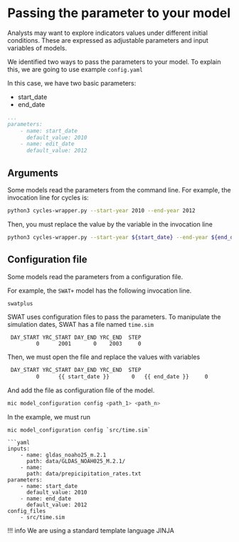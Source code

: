 # Passing the parameter to your model

Analysts may want to explore indicators values under different initial conditions. These are expressed as adjustable parameters and input variables of models.

We identified two ways to pass the parameters to your model. To explain this, we are going to use example `config.yaml`


In this case, we have two basic parameters:
- start_date
- end_date

```yaml
...
parameters:
    - name: start_date
      default_value: 2010
    - name: edit_date
      default_value: 2012
```


## Arguments 

Some models read the parameters from the command line. For example, the invocation line for cycles is:

```bash
python3 cycles-wrapper.py --start-year 2010 --end-year 2012
```

Then, you must replace the value by the variable in the invocation line
```bash
python3 cycles-wrapper.py --start-year ${start_date} --end-year ${end_date}
```

## Configuration file

Some models read the parameters from a configuration file.

For example, the `SWAT+` model has the following invocation line.

```bash
swatplus
```

SWAT uses configuration files to pass the parameters. To manipulate the simulation dates, SWAT has a file named `time.sim`

```
 DAY_START YRC_START DAY_END YRC_END  STEP
         0      2001       0    2003     0
```

Then, we must open the file and replace the values with variables
```bash
 DAY_START YRC_START DAY_END YRC_END  STEP
         0      {{ start_date }}       0   {{ end_date }}     0
```

And add the file as configuration file of the model.

```bash
mic model_configuration config <path_1> <path_n>
```

In the example, we must run
```
mic model_configuration config `src/time.sim`
```

```
```yaml
inputs:
    - name: gldas_noaho25_m.2.1
      path: data/GLDAS_NOAH025_M.2.1/
    - name:  
      path: data/prepicipitation_rates.txt
parameters:
    - name: start_date
      default_value: 2010
    - name: end_date
      default_value: 2012
config_files
    - src/time.sim
```


!!! info
    We are using a standard template language JINJA